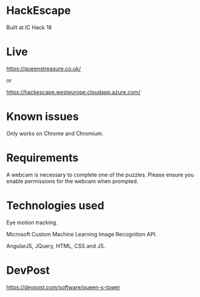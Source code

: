 # HackEscape

Built at IC Hack 18

# Live

https://queenstreasure.co.uk/

or

https://hackescape.westeurope.cloudapp.azure.com/

# Known issues

Only works on Chrome and Chromium.

# Requirements

A webcam is necessary to complete one of the puzzles. Please ensure you enable permissions for the webcam when prompted.

# Technologies used

Eye motion tracking.

Microsoft Custom Machine Learning Image Recognition API.

AngularJS, JQuery, HTML, CSS and JS.

# DevPost
https://devpost.com/software/queen-s-tower
